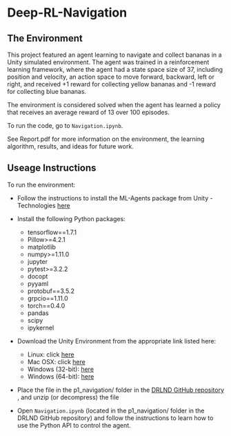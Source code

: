 # Deep-RL-Navigation

## The Environment
This project featured an agent learning to navigate and collect bananas in a Unity simulated environment. The agent was trained in a reinforcement learning framework, where the agent had a state space size of 37, including position and velocity, an action space to move forward, backward, left or right, and received +1 reward for collecting yellow bananas and -1 reward for collecting blue bananas.

The environment is considered solved when the agent has learned a policy that receives an average reward of 13 over 100 episodes.

To run the code, go to `Navigation.ipynb`.

See Report.pdf for more information on the environment, the learning algorithm, results, and ideas for future work.

## Useage Instructions
To run the environment:

* Follow the instructions to install the ML-Agents package from Unity - Technologies [here](https://github.com/Unity-Technologies/ml-agents/blob/master/docs/Installation.md)

* Install the following Python packages:
  * tensorflow==1.7.1
  * Pillow>=4.2.1
  * matplotlib
  * numpy>=1.11.0
  * jupyter
  * pytest>=3.2.2
  * docopt
  * pyyaml
  * protobuf==3.5.2
  * grpcio==1.11.0
  * torch==0.4.0
  * pandas
  * scipy
  * ipykernel

* Download the Unity Environment from the appropriate link listed here:
  * Linux: click [here](https://s3-us-west-1.amazonaws.com/udacity-drlnd/P1/Banana/Banana_Linux.zip)
  * Mac OSX: click [here](https://s3-us-west-1.amazonaws.com/udacity-drlnd/P1/Banana/Banana.app.zip)
  * Windows (32-bit): [here](https://s3-us-west-1.amazonaws.com/udacity-drlnd/P1/Banana/Banana_Windows_x86.zip)
  * Windows (64-bit): [here](https://s3-us-west-1.amazonaws.com/udacity-drlnd/P1/Banana/Banana_Windows_x86_64.zip)
  
* Place the file in the p1_navigation/ folder in the [DRLND GitHub repository](https://github.com/udacity/deep-reinforcement-learning) , and unzip (or decompress) the file

* Open `Navigation.ipynb` (located in the p1_navigation/ folder in the DRLND GitHub repository) and follow the instructions to learn how to use the Python API to control the agent.

